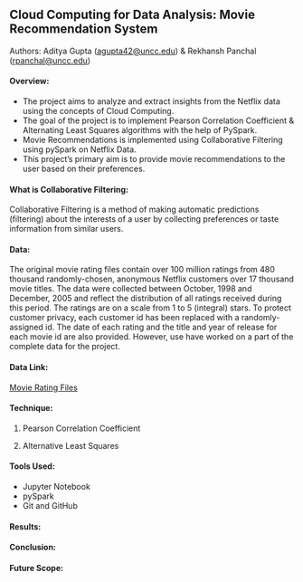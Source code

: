 ## Cloud Computing for Data Analysis: Movie Recommendation System

Authors: Aditya Gupta (agupta42@uncc.edu) & Rekhansh Panchal (rpanchal@uncc.edu)

#### Overview:

* The project aims to analyze and extract insights from the Netflix data using the concepts of Cloud Computing.
* The goal of the project is to implement Pearson Correlation Coefficient & Alternating Least Squares algorithms with the help of PySpark.
* Movie Recommendations is implemented using Collaborative Filtering using pySpark on Netflix Data.
* This project’s primary aim is to provide movie recommendations to the user based on their
preferences.

#### What is Collaborative Filtering:
Collaborative Filtering is a method of making automatic predictions (filtering) about the interests of a user by collecting preferences or taste information from similar users.


#### Data:
The original movie rating files contain over 100 million ratings from 480 thousand randomly-chosen, anonymous Netflix customers over 17 thousand movie titles. The data were collected between October, 1998 and December, 2005 and reflect the distribution of all ratings received during this period. The ratings are on a scale from 1 to 5 (integral) stars. To protect customer privacy, each customer id has been replaced with a randomly-assigned id. The date of each rating and the title and year of release for each movie id are also provided.
However, use have worked on a part of the complete data for the project.


#### Data Link:
[Movie Rating Files](https://www.kaggle.com/netflix-inc/netflix-prize-data/data)


#### Technique:
1. Pearson Correlation Coefficient

2. Alternative Least Squares




#### Tools Used:
* Jupyter Notebook
* pySpark
* Git and GitHub

#### Results:



#### Conclusion:

#### Future Scope:



